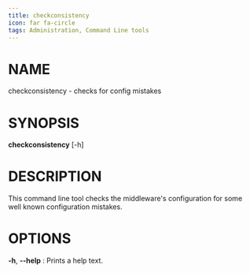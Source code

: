 ```yaml
---
title: checkconsistency
icon: far fa-circle
tags: Administration, Command Line tools
---
```


# NAME

checkconsistency - checks for config mistakes

# SYNOPSIS

**checkconsistency** [-h]

# DESCRIPTION

This command line tool checks the middleware's configuration for some well known configuration mistakes.

# OPTIONS

**-h**, **--help**
: Prints a help text.
